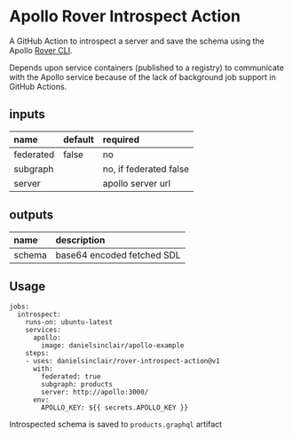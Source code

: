# Apollo Rover Introspect Action

A GitHub Action to introspect a server and save the schema using the Apollo [Rover CLI](https://www.apollographql.com/docs/rover/).

Depends upon service containers (published to a registry) to communicate with the Apollo service because of the lack of background job support in GitHub Actions.

## inputs
| name        | default | required               |
| :---------- | :------ | :--------------------- |
| federated   | false   | no                     |
| subgraph    |         | no, if federated false |
| server      |         | apollo server url      |

## outputs
| name   | description                |
| :----- | :------------------------- |
| schema | base64 encoded fetched SDL |

## Usage
```
jobs:
  introspect:
    runs-on: ubuntu-latest
    services:
      apollo:
        image: danielsinclair/apollo-example
    steps:
    - uses: danielsinclair/rover-introspect-action@v1
      with:
        federated: true
        subgraph: products
        server: http://apollo:3000/
      env:
        APOLLO_KEY: ${{ secrets.APOLLO_KEY }}
```

Introspected schema is saved to `products.graphql` artifact